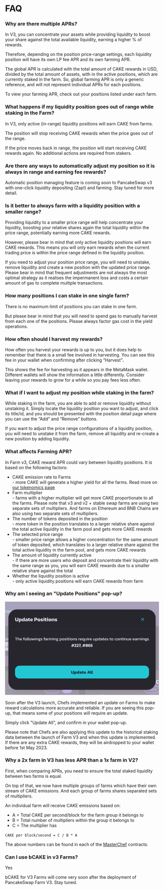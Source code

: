 # FAQ

### Why are there multiple APRs?

In V3, you can concentrate your assets while providing liquidity to boost your share against the total available liquidity, earning a higher % of rewards.&#x20;

Therefore, depending on the position price-range settings, each liquidity position will have its own LP fee APR and its own farming APR.

The global APR is calculated with the total amount of CAKE rewards in USD, divided by the total amount of assets, with in the active positions, which are currently staked in the farm. So, global farming APR is only a generic reference, and will not represent individual APRs for each positions.

To view your farming APR, check out your positions listed under each farm.

###

### What happens if my liquidity position goes out of range while staking in the Farm?

In V3, only active (in-range) liquidity positions will earn CAKE from farms.

The position will stop receiving CAKE rewards when the price goes out of the range.

If the price moves back in range, the position will start receiving CAKE rewards again. No additional actions are required from stakers.



### Are there any ways to automatically adjust my position so it is always in range and earning fee rewards?

Automatic position managing feature is coming soon to PancakeSwap v3 with one-click liquidity depositing (Zap!) and farming. Stay tuned for more detail.



### Is it better to always farm with a liquidity position with a smaller range?

Providing liquidity to a smaller price range will help concentrate your liquidity, boosting your relative shares again the total liquidity within the price range, potentially earning more CAKE rewards.

However, please bear in mind that only active liquidity positions will earn CAKE rewards. This means you will only earn rewards when the current trading price is within the price range defined in the liquidity position.

If you need to adjust your position price range, you will need to unstake, remove liquidity and create a new position with the updated price range. Please bear in mind that frequent adjustments are not always the most optimal strategy as it realises the impermanent loss and costs a certain amount of gas to complete multiple transactions.



### How many positions I can stake in one single farm?

There is no maximum limit of positions you can stake in one farm.

But please bear in mind that you will need to spend gas to manually harvest from each one of the positions. Please always factor gas cost in the yield operations.



### How often should I harvest my rewards?

How often you harvest your rewards is up to you, but it does help to remember that there is a small fee involved in harvesting. You can see this fee in your wallet when confirming after clicking “Harvest”**.**

This shows the fee for harvesting as it appears in the MetaMask wallet. Different wallets will show the information a little differently. Consider leaving your rewards to grow for a while so you pay fees less often.



### What if I want to adjust my position while staking in the farm?

While staking in the farm, you are able to add or remove liquidity without unstaking it. Simply locate the liquidity position you want to adjust, and click its title/id, and you should be presented with the position detail page where you can use the “Add” and “Remove” buttons.

If you want to adjust the price range configurations of a liquidity position, you will need to unstake it from the farm, remove all liquidity and re-create a new position by adding liquidity.



### What affects Farming APR?

In Farm v3, CAKE reward APR could vary between liquidity positions. It is based on the following factors:

* CAKE emission rate to Farms\
  \- more CAKE will generate a higher yield for all the farms. Read more on [our tokenomics page](https://docs.pancakeswap.finance/tokenomics/cake/cake-tokenomics)
* Farm multiplier\
  \- farms with a higher multiplier will get more CAKE proportionate to all the farms. Please note that v3 and v2 + stable swap farms are using two separate sets of multipliers. And farms on Ethereum and BNB Chains are also using two separate sets of multipliers.
* The number of tokens deposited in the position\
  \- more token in the position translates to a larger relative share against the total active liquidity in the farm pool and gets more CAKE rewards
* The selected price range\
  \- smaller price range allows a higher concentration for the same amount of token deposited, which translates to a larger relative share against the total active liquidity in the farm pool, and gets more CAKE rewards
* The amount of liquidity currently active\
  \- if there are more users who deposit and concentrate their liquidity with the same range as you, you will earn CAKE rewards due to a smaller relative share against the total
* Whether the liquidity position is active\
  \- only active liquidity positions will earn CAKE rewards from farm



### Why am I seeing an "Update Positions" pop-up?

![](<../../.gitbook/assets/image (16) (2).png>)

Soon after the V3 launch, Chefs implemented an update on Farms to make reward calculations more accurate and reliable. If you are seeing this pop-up, that means some of your positions will require an update.

Simply click "Update All", and confirm in your wallet pop-up.

Please note that Chefs are also applying this update to the historical staking data between the launch of Farm V3 and when this update is implemented. If there are any extra CAKE rewards, they will be airdropped to your wallet before 1st May 2023.



### Why a 2x farm in V3 has less APR than a 1x farm in V2?

First, when comparing APRs, you need to ensure the total staked liquidity between two farms is equal.

On top of that, we now have multiple groups of farms which have their own stream of CAKE emissions. And each group of farms shares separated sets of multipliers.

An individual farm will receive CAKE emissions based on:

* A = Total CAKE per second/block for the farm group it belongs to
* B = Total number of multipliers within the group it belongs to
* C = The multiplier has

`CAKE per block/second = C / B * A`

The above numbers can be found in each of the [MasterChef](../../code/smart-contracts/main-staking-masterchef-contract/) contracts.



### Can I use bCAKE in v3 Farms?

Yes

bCAKE for V3 Farms will come very soon after the deployment of PancakeSwap Farm V3. Stay tuned.
